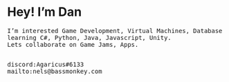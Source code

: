 <h1>Hey! I’m Dan</h1>

<pre>
I’m interested Game Development, Virtual Machines, Database Administration anything Proramming related
learning C#, Python, Java, Javascript, Unity.
Lets collaborate on Game Jams, Apps.
<pre>

discord:Agaricus#6133 
mailto:nels@bassmonkey.com

